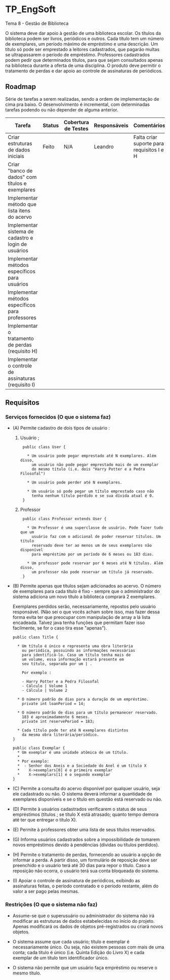 # TP_EngSoft

Tema 8 - Gestão de Biblioteca

O sistema deve dar apoio à gestão de uma biblioteca escolar. Os títulos da biblioteca podem ser livros, periódicos e outros. Cada título tem um número de exemplares, um período máximo de empréstimo e uma descrição. Um título só pode ser emprestado a leitores cadastrados, que pagarão multas se ultrapassarem o período de empréstimo. Professores cadastrados podem pedir que determinados
títulos, para que sejam consultados apenas na biblioteca durante a oferta de uma disciplina. O produto deve permitir o tratamento de perdas e dar apoio ao controle de assinaturas de periódicos.

## Roadmap

Série de tarefas a serem realizadas, sendo a ordem de implementação de cima pra baixo. O desenvolvimento é incremental, com determinadas tarefas podendo ou não depender de alguma anterior.

| Tarefa                                              | Status       | Cobertura de Testes | Responsáveis | Comentários |
|-----------------------------------------------------|--------------|---------------------|--------------|-------------|
| Criar estruturas de dados iniciais                  | Feito        | N/A                 | Leandro      | Falta criar suporte para requisitos I e H |
| Criar "banco de dados" com títulos e exemplares     |              |                     |              | |
| Implementar método que lista itens do acervo        |              |                     |              | |
| Implementar sistema de cadastro e login de usuários |              |                     |              | |
| Implementar métodos específicos para usuários       |              |                     |              | |
| Implementar métodos específicos para professores    |              |                     |              | |
| Implementar o tratamento de perdas (requisito H)    |              |                     |              | |
| Implementar o controle de assinaturas (requisito I) |              |                     |              | |

## Requisitos

### Serviços fornecidos (O que o sistema faz)

* (A) Permite cadastro de dois tipos de usuário :
  1. Usuário ;
  
          public class User {

            * Um usuário pode pegar emprestado até N exemplares. Além disso,
              um usuário não pode pegar emprestado mais de um exemplar
              do mesmo título (i.e. dois "Harry Potter e a Pedra Filosofal")

            * Um usuário pode perder até N exemplares.

            * Um usuário só pode pegar um título emprestado caso não 
              tenha nenhum título perdido e se sua dívida atual é 0.
          }

  2. Professor

          public class Professor extends User {

            * Um Professor é uma superclasse de usuário. Pode fazer tudo que um
              usuário faz com o adicional de poder reservar títulos. Um título
              reservado deve ter ao menos um de seus exemplares não disponível 
              para empréstimo por um período de 6 meses ou 183 dias.

            * Um professor pode reservar por 6 meses até N títulos. Além disso, 
              um professor não pode reservar um título já reservado.
          }

* (B) Permite apenas que títulos sejam adicionados ao acervo. O número de exemplares para cada título é fixo - sempre que o administrador do sistema adiciona um novo título a biblioteca comprará 2 exemplares.
  
  Exemplares perdidos serão, necessariamente, repostos pelo usuário responsável. (Não sei o que vocês acham sobre isso, mas fazer dessa forma evita ter que preocupar com manipulação de array a lá lista encadeada. Talvez java tenha funções que permitam fazer isso facilmente, se for o caso tira esse "apenas").

      public class Title {

        * Um título é único e representa uma obra literária
          ou periódica, possuindo as informações necessárias
          para identificá-lo. Caso um título tenha mais de
          um volume, essa informação estará presente em
          seu título, separada por um | .
        
          Por exemplo :
          
          - Harry Potter e a Pedra Filosofal
          - Cálculo | Volume 1
          - Cálculo | Volume 2

        * O número padrão de dias para a duração de um empréstimo.
          private int loanPeriod = 14;

        * O número padrão de dias para um título permanecer reservado.
          183 é aproximadamente 6 meses.
          private int reservePeriod = 183;

        * Cada título pode ter até N exemplares distintos
          da mesma obra literária/periódico.
      }

      public class Exemplar {
        * Um exemplar é uma unidade atômica de um título.
        * 
        * Por exemplo:
        *  - Senhor dos Aneis e a Sociedade do Anel é um título X
        *    X->exemplars[0] é o primeiro exemplar
        *    X->exemplars[1] é o segundo exemplar
      }

*  (C) Permite a consulta do acervo disponível por qualquer usuário, seja ele cadastrado ou não. O sistema deverá informar a quantidade de exemplares disponíveis e se o título em questão está reservado ou não.

*  (D) Permite à usuários cadastrados verificarem o status de seus empréstimos (títulos ; se título X está atrasado; quanto tempo demora até ter que entregar o título X).

* (E) Permite à professores obter uma lista de seus títulos reservados.

* (G) Informa usuários cadastrados sobre a impossibilidade de tomarem novos empréstimos devido à pendências (dívidas ou títulos perdidos).

* (H) Permite o tratamento de perdas, fornecendo ao usuário a opção de informar a perda. A partir disso, um formulário de reposição deve ser preenchido e o usuário terá até 30 dias para repor o título. Caso a reposição não ocorra, o usuário terá sua conta bloqueada do sistema.

* (I) Apoiar o controle de assinatura de periódicos, exibindo as assinaturas feitas, o período contratado e o período restante, além do valor a ser pago pelas mesmas.

### Restrições (O que o sistema não faz)

* Assume-se que o superusuário ou administrador do sistema não irá modificar as estruturas de dados estabelecidas no início do projeto. Apenas modificará os dados de objetos pré-registrados ou criará novos objetos.

* O sistema assume que cada usuário; título e exemplar é necessariamente único. Ou seja, não existem pessoas com mais de uma conta; cada título é único (i.e. Quinta Edição do Livro X) e cada exemplar de um título tem identificador único.

* O sistema não permite que um usuário faça empréstimo ou reserve o mesmo título.